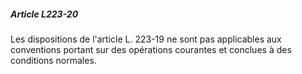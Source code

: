##### Article L223-20

Les dispositions de l'article L. 223-19 ne sont pas applicables aux conventions portant sur des opérations courantes et conclues à des conditions normales.

